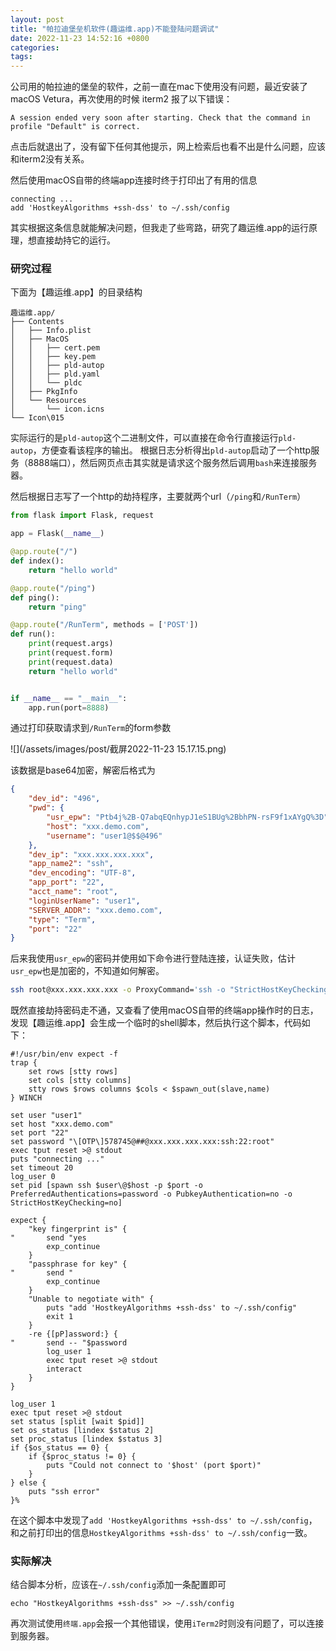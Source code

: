 ```yaml
---
layout: post
title: "帕拉迪堡垒机软件(趣运维.app)不能登陆问题调试"
date: 2022-11-23 14:52:16 +0800
categories: 
tags: 
---
```


公司用的帕拉迪的堡垒的软件，之前一直在mac下使用没有问题，最近安装了macOS Vetura，再次使用的时候 iterm2 报了以下错误：

```
A session ended very soon after starting. Check that the command in profile "Default" is correct.
```

点击后就退出了，没有留下任何其他提示，网上检索后也看不出是什么问题，应该和iterm2没有关系。

然后使用macOS自带的终端app连接时终于打印出了有用的信息

```
connecting ...
add 'HostkeyAlgorithms +ssh-dss' to ~/.ssh/config
```

其实根据这条信息就能解决问题，但我走了些弯路，研究了趣运维.app的运行原理，想直接劫持它的运行。


### 研究过程

下面为【趣运维.app】的目录结构

```
趣运维.app/
├── Contents
│   ├── Info.plist
│   ├── MacOS
│   │   ├── cert.pem
│   │   ├── key.pem
│   │   ├── pld-autop
│   │   ├── pld.yaml
│   │   └── pldc
│   ├── PkgInfo
│   └── Resources
│       └── icon.icns
└── Icon\015
```

实际运行的是`pld-autop`这个二进制文件，可以直接在命令行直接运行`pld-autop`，方便查看该程序的输出。
根据日志分析得出`pld-autop`启动了一个http服务（8888端口），然后网页点击其实就是请求这个服务然后调用`bash`来连接服务器。

然后根据日志写了一个http的劫持程序，主要就两个url（`/ping`和`/RunTerm`）

```python
from flask import Flask, request

app = Flask(__name__)

@app.route("/")
def index():
    return "hello world"

@app.route("/ping")
def ping():
    return "ping"

@app.route("/RunTerm", methods = ['POST'])
def run():
    print(request.args)
    print(request.form)
    print(request.data)
    return "hello world"


if __name__ == "__main__":
    app.run(port=8888)
```

通过打印获取请求到`/RunTerm`的form参数

![](/assets/images/post/截屏2022-11-23 15.17.15.png)

该数据是base64加密，解密后格式为

```json
{
    "dev_id": "496",
    "pwd": {
        "usr_epw": "Ptb4j%2B-Q7abqEQnhypJ1eS1BUg%2BbhPN-rsF9f1xAYgQ%3D",
        "host": "xxx.demo.com",
        "username": "user1@$$@496"
    },
    "dev_ip": "xxx.xxx.xxx.xxx",
    "app_name2": "ssh",
    "dev_encoding": "UTF-8",
    "app_port": "22",
    "acct_name": "root",
    "loginUserName": "user1",
    "SERVER_ADDR": "xxx.demo.com",
    "type": "Term",
    "port": "22"
}
```

后来我使用`usr_epw`的密码并使用如下命令进行登陆连接，认证失败，估计`usr_epw`也是加密的，不知道如何解密。

```bash
ssh root@xxx.xxx.xxx.xxx -o ProxyCommand='ssh -o "StrictHostKeyChecking no" -oHostKeyAlgorithms=+ssh-dss -p 22 user11@xxx.demo.com -p 22 -W %h:%p'
```

既然直接劫持密码走不通，又查看了使用macOS自带的终端app操作时的日志，发现【趣运维.app】会生成一个临时的shell脚本，然后执行这个脚本，代码如下：

```shell
#!/usr/bin/env expect -f
trap {
    set rows [stty rows]
    set cols [stty columns]
    stty rows $rows columns $cols < $spawn_out(slave,name)
} WINCH

set user "user1"
set host "xxx.demo.com"
set port "22"
set password "\[OTP\]578745@##@xxx.xxx.xxx.xxx:ssh:22:root"
exec tput reset >@ stdout
puts "connecting ..."
set timeout 20
log_user 0
set pid [spawn ssh $user\@$host -p $port -o PreferredAuthentications=password -o PubkeyAuthentication=no -o StrictHostKeyChecking=no]

expect {
    "key fingerprint is" {
"       send "yes
        exp_continue
    }
    "passphrase for key" {
"       send "
        exp_continue
    }
    "Unable to negotiate with" {
        puts "add 'HostkeyAlgorithms +ssh-dss' to ~/.ssh/config"
        exit 1
    }
    -re {[pP]assword:} {
"       send -- "$password
        log_user 1
        exec tput reset >@ stdout
        interact
    }
}

log_user 1
exec tput reset >@ stdout
set status [split [wait $pid]]
set os_status [lindex $status 2]
set proc_status [lindex $status 3]
if {$os_status == 0} {
    if {$proc_status != 0} {
        puts "Could not connect to '$host' (port $port)"
    }
} else {
    puts "ssh error"
}%
```

在这个脚本中发现了`add 'HostkeyAlgorithms +ssh-dss' to ~/.ssh/config`，和之前打印出的信息`HostkeyAlgorithms +ssh-dss' to ~/.ssh/config`一致。

### 实际解决

结合脚本分析，应该在`~/.ssh/config`添加一条配置即可

```
echo "HostkeyAlgorithms +ssh-dss" >> ~/.ssh/config
```

再次测试使用`终端.app`会报一个其他错误，使用`iTerm2`时则没有问题了，可以连接到服务器。
